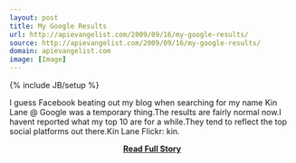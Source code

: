 ```yaml
---
layout: post
title: My Google Results
url: http://apievangelist.com/2009/09/16/my-google-results/
source: http://apievangelist.com/2009/09/16/my-google-results/
domain: apievangelist.com
image: [Image]
---
```

{% include JB/setup %}<p>I guess Facebook beating out my blog when searching for my name Kin Lane @ Google was a temporary thing.The results are fairly normal now.I havent reported what my top 10 are for a while.They tend to reflect the top social platforms out there.Kin Lane
	Flickr: kin.</p>
<center><p><a href="http://apievangelist.com/2009/09/16/my-google-results/" style='padding:25px; font-sze:18px; font-weight: bold;'>Read Full Story</a></p></center>
